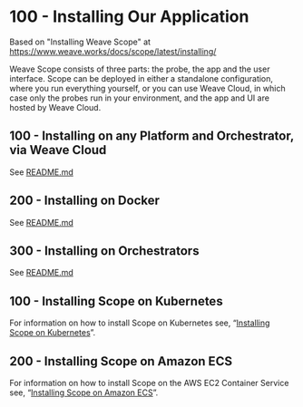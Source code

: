 # 100 - Installing Our Application

Based on "Installing Weave Scope" at https://www.weave.works/docs/scope/latest/installing/

Weave Scope consists of three parts: the probe, the app and the user interface. Scope can be deployed in either a standalone configuration, where you run everything yourself, or you can use Weave Cloud, in which case only the probes run in your environment, and the app and UI are hosted by Weave Cloud.

## 100 - Installing on any Platform and Orchestrator, via Weave Cloud

See [README.md](./100/README.md)

## 200 - Installing on Docker

See [README.md](./200/README.md)

## 300 - Installing on Orchestrators

See [README.md](./300/README.md)

## 100 - Installing Scope on Kubernetes

For information on how to install Scope on Kubernetes see, “[Installing Scope on Kubernetes](https://www.weave.works/docs/scope/latest/installing#k8s)”.

## 200 - Installing Scope on Amazon ECS

For information on how to install Scope on the AWS EC2 Container Service see, “[Installing Scope on Amazon ECS](https://www.weave.works/docs/scope/latest/installing#ecs)”.
